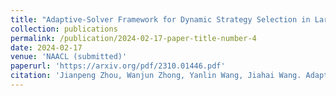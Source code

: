 ```yaml
---
title: "Adaptive-Solver Framework for Dynamic Strategy Selection in Large Language Model Reasoning"
collection: publications
permalink: /publication/2024-02-17-paper-title-number-4
date: 2024-02-17
venue: 'NAACL (submitted)'
paperurl: 'https://arxiv.org/pdf/2310.01446.pdf'
citation: 'Jianpeng Zhou, Wanjun Zhong, Yanlin Wang, Jiahai Wang. Adaptive-Solver Framework for Dynamic Strategy Selection in Large Language Model Reasoning. Submitted to NAACL.'
---
```


